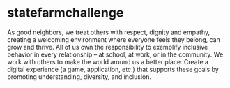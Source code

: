 # statefarmchallenge

As good neighbors, we treat others with respect, dignity and empathy, creating a welcoming environment where everyone feels they belong, can grow and thrive. All of us own the responsibility to exemplify inclusive behavior in every relationship – at school, at work, or in the community. We work with others to make the world around us a better place. Create a digital experience (a game, application, etc.) that supports these goals by promoting understanding, diversity, and inclusion.
